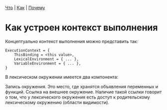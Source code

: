 [Что](what.md) | [Как](how.md) | [Почему](why.md)

# Как устроен контекст выполнения

Концептуально контекст выполнения можно представить так:

```
ExecutionContext = {
    ThisBinding = <this value>,
    LexicalEnvironment = { ... },
    VariableEnvironment = { ... },
}
```

В лексическом окружении имеется два компонента:

Запись окружения. Это место, где хранятся объявления переменных и функций.
Ссылка на внешнее окружение. Наличие такой ссылки говорит о
том, что у лексического окружения есть доступ к родительскому 
лексическому окружению (области видимости).